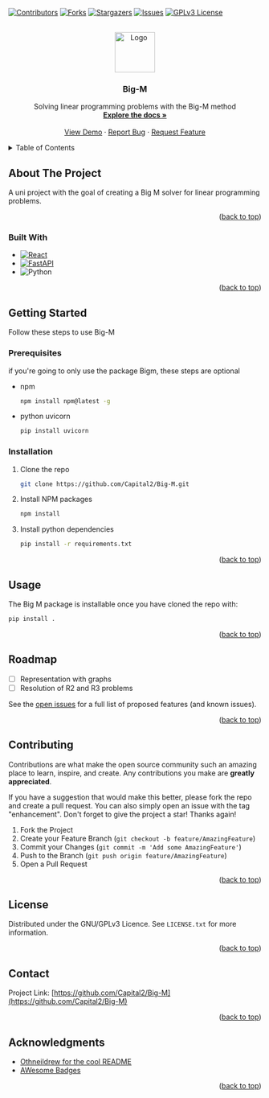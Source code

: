 <!-- Improved compatibility of back to top link: See: https://github.com/othneildrew/Best-README-Template/pull/73 -->
<a name="readme-top"></a>
<!--
*** Thanks for checking out the Best-README-Template. If you have a suggestion
*** that would make this better, please fork the repo and create a pull request
*** or simply open an issue with the tag "enhancement".
*** Don't forget to give the project a star!
*** Thanks again! Now go create something AMAZING! :D
-->



<!-- PROJECT SHIELDS -->
<!--
*** I'm using markdown "reference style" links for readability.
*** Reference links are enclosed in brackets [ ] instead of parentheses ( ).
*** See the bottom of this document for the declaration of the reference variables
*** for contributors-url, forks-url, etc. This is an optional, concise syntax you may use.
*** https://www.markdownguide.org/basic-syntax/#reference-style-links
-->
[![Contributors][contributors-shield]][contributors-url]
[![Forks][forks-shield]][forks-url]
[![Stargazers][stars-shield]][stars-url]
[![Issues][issues-shield]][issues-url]
[![GPLv3 License][license-shield]][license-url]



<!-- PROJECT LOGO -->
<br />
<div align="center">
  <a href="https://github.com/Capital2/Big-M">
    <img src="https://pbs.twimg.com/profile_images/1175994146/bigm-twitter_400x400.png" alt="Logo" width="80" height="80">
  </a>

<h3 align="center">Big-M</h3>

  <p align="center">
    Solving linear programming problems with the Big-M method
    <br />
    <a href="https://github.com/Capital2/Big-M"><strong>Explore the docs »</strong></a>
    <br />
    <br />
    <a href="https://github.com/Capital2/Big-M">View Demo</a>
    ·
    <a href="https://github.com/Capital2/Big-M/issues">Report Bug</a>
    ·
    <a href="https://github.com/Capital2/Big-M/issues">Request Feature</a>
  </p>
</div>



<!-- TABLE OF CONTENTS -->
<details>
  <summary>Table of Contents</summary>
  <ol>
    <li>
      <a href="#about-the-project">About The Project</a>
      <ul>
        <li><a href="#built-with">Built With</a></li>
      </ul>
    </li>
    <li>
      <a href="#getting-started">Getting Started</a>
      <ul>
        <li><a href="#prerequisites">Prerequisites</a></li>
        <li><a href="#installation">Installation</a></li>
      </ul>
    </li>
    <li><a href="#usage">Usage</a></li>
    <li><a href="#roadmap">Roadmap</a></li>
    <li><a href="#contributing">Contributing</a></li>
    <li><a href="#license">License</a></li>
    <li><a href="#contact">Contact</a></li>
    <li><a href="#acknowledgments">Acknowledgments</a></li>
  </ol>
</details>



<!-- ABOUT THE PROJECT -->
## About The Project

A uni project with the goal of creating a Big M solver for linear programming problems.

<p align="right">(<a href="#readme-top">back to top</a>)</p>



### Built With

* [![React][React.js]][React-url]
* [![FastAPI][FastAPI.py]][FastAPI-url]
* ![Python](https://img.shields.io/badge/python-3670A0?style=for-the-badge&logo=python&logoColor=ffdd54)


<p align="right">(<a href="#readme-top">back to top</a>)</p>



<!-- GETTING STARTED -->
## Getting Started

Follow these steps to use Big-M

### Prerequisites

if you're going to only use the package Bigm, these steps are optional 
* npm
  ```sh
  npm install npm@latest -g
  ```
* python uvicorn
  ```sh
  pip install uvicorn
  ```

### Installation

1. Clone the repo
   ```sh
   git clone https://github.com/Capital2/Big-M.git
   ```
2. Install NPM packages
   ```sh
   npm install
   ```
3. Install python dependencies
   ```sh
   pip install -r requirements.txt
   ```

<p align="right">(<a href="#readme-top">back to top</a>)</p>



<!-- USAGE EXAMPLES -->
## Usage

The Big M package is installable once you have cloned the repo with:
```sh
pip install .
```


<p align="right">(<a href="#readme-top">back to top</a>)</p>



<!-- ROADMAP -->
## Roadmap

- [ ] Representation with graphs
- [ ] Resolution of R2 and R3 problems

See the [open issues](https://github.com/Capital2/Big-M/issues) for a full list of proposed features (and known issues).

<p align="right">(<a href="#readme-top">back to top</a>)</p>



<!-- CONTRIBUTING -->
## Contributing

Contributions are what make the open source community such an amazing place to learn, inspire, and create. Any contributions you make are **greatly appreciated**.

If you have a suggestion that would make this better, please fork the repo and create a pull request. You can also simply open an issue with the tag "enhancement".
Don't forget to give the project a star! Thanks again!

1. Fork the Project
2. Create your Feature Branch (`git checkout -b feature/AmazingFeature`)
3. Commit your Changes (`git commit -m 'Add some AmazingFeature'`)
4. Push to the Branch (`git push origin feature/AmazingFeature`)
5. Open a Pull Request

<p align="right">(<a href="#readme-top">back to top</a>)</p>



<!-- LICENSE -->
## License

Distributed under the GNU/GPLv3 Licence. See `LICENSE.txt` for more information.

<p align="right">(<a href="#readme-top">back to top</a>)</p>



<!-- CONTACT -->
## Contact


Project Link: [https://github.com/Capital2/Big-M](https://github.com/Capital2/Big-M)

<p align="right">(<a href="#readme-top">back to top</a>)</p>



<!-- ACKNOWLEDGMENTS -->
## Acknowledgments

* [Othneildrew for the cool README](https://github.com/othneildrew/Best-README-Template)
* [AWesome Badges](https://github.com/Ileriayo/markdown-badges)
<p align="right">(<a href="#readme-top">back to top</a>)</p>



<!-- MARKDOWN LINKS & IMAGES -->
<!-- https://www.markdownguide.org/basic-syntax/#reference-style-links -->
[contributors-shield]: https://img.shields.io/github/contributors/Capital2/Big-M.svg?style=for-the-badge
[contributors-url]: https://github.com/Capital2/Big-M/graphs/contributors
[forks-shield]: https://img.shields.io/github/forks/Capital2/Big-M.svg?style=for-the-badge
[forks-url]: https://github.com/Capital2/Big-M/network/members
[stars-shield]: https://img.shields.io/github/stars/Capital2/Big-M.svg?style=for-the-badge
[stars-url]: https://github.com/Capital2/Big-M/stargazers
[issues-shield]: https://img.shields.io/github/issues/Capital2/Big-M.svg?style=for-the-badge
[issues-url]: https://github.com/Capital2/Big-M/issues
[license-shield]: https://img.shields.io/github/license/Capital2/Big-M.svg?style=for-the-badge
[license-url]: https://github.com/Capital2/Big-M/blob/master/LICENSE.txt
[linkedin-shield]: https://img.shields.io/badge/-LinkedIn-black.svg?style=for-the-badge&logo=linkedin&colorB=555
[linkedin-url]: https://linkedin.com/in/linkedin_username
[product-screenshot]: images/screenshot.png
[Next.js]: https://img.shields.io/badge/next.js-000000?style=for-the-badge&logo=nextdotjs&logoColor=white
[Next-url]: https://nextjs.org/
[React.js]: https://img.shields.io/badge/React-20232A?style=for-the-badge&logo=react&logoColor=61DAFB
[React-url]: https://reactjs.org/
[Vue.js]: https://img.shields.io/badge/Vue.js-35495E?style=for-the-badge&logo=vuedotjs&logoColor=4FC08D
[Vue-url]: https://vuejs.org/
[Angular.io]: https://img.shields.io/badge/Angular-DD0031?style=for-the-badge&logo=angular&logoColor=white
[Angular-url]: https://angular.io/
[Svelte.dev]: https://img.shields.io/badge/Svelte-4A4A55?style=for-the-badge&logo=svelte&logoColor=FF3E00
[Svelte-url]: https://svelte.dev/
[Laravel.com]: https://img.shields.io/badge/Laravel-FF2D20?style=for-the-badge&logo=laravel&logoColor=white
[Laravel-url]: https://laravel.com
[Bootstrap.com]: https://img.shields.io/badge/Bootstrap-563D7C?style=for-the-badge&logo=bootstrap&logoColor=white
[Bootstrap-url]: https://getbootstrap.com
[JQuery.com]: https://img.shields.io/badge/jQuery-0769AD?style=for-the-badge&logo=jquery&logoColor=white
[JQuery-url]: https://jquery.com 
[FastAPI.py]: https://img.shields.io/badge/FastAPI-005571?style=for-the-badge&logo=fastapi
[FastAPI-url]:https://fastapi.tiangolo.com/